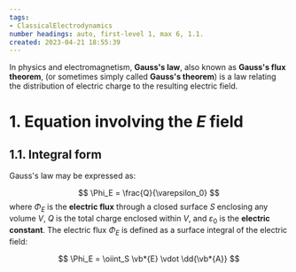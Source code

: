 ```yaml
---
tags: 
- ClassicalElectrodynamics
number headings: auto, first-level 1, max 6, 1.1.
created: 2023-04-21 18:55:39
---
```


In physics and electromagnetism, **Gauss's law**, also known as **Gauss's flux theorem**, (or sometimes simply called **Gauss's theorem**) is a law relating the distribution of electric charge to the resulting electric field.




# 1. Equation involving the $E$ field

## 1.1. Integral form

Gauss's law may be expressed as:

$$
\Phi_E = \frac{Q}{\varepsilon_0}
$$
where $\Phi_E$ is the **electric flux** through a closed surface $S$ enclosing any volume $V$, $Q$ is the total charge enclosed within $V$, and $\varepsilon_0$ is the **electric constant**. The electric flux $\Phi_E$ is defined as a surface integral of the electric field:


$$
\Phi_E = \oiint_S \vb*{E} \vdot \dd{\vb*{A}}
$$
